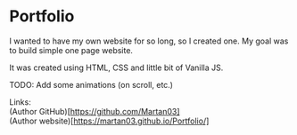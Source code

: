 # Portfolio

I wanted to have my own website for so long, so I created one. My goal was to build simple one page website.

It was created using HTML, CSS and little bit of Vanilla JS.

TODO:
Add some animations (on scroll, etc.)

Links:  
(Author GitHub)[https://github.com/Martan03]  
(Author website)[https://martan03.github.io/Portfolio/]  

